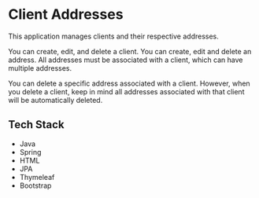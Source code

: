 # Client Addresses
This application manages clients and their respective addresses.

You can create, edit, and delete a client.
You can create, edit and delete an address. All addresses must be associated with a client, which can have multiple addresses.

You can delete a specific address associated with a client. However, when you delete a client, keep in mind all addresses associated
with that client will be automatically deleted.

## Tech Stack
- Java
- Spring
- HTML
- JPA
- Thymeleaf
- Bootstrap